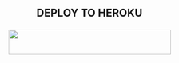 ## <p align="center">DEPLOY TO HEROKU</p>

<p align="center"><a href="https://heroku.com/deploy?template=https://github.com/Kayzu02/Killua-Deploy-Template">
  <img src="https://img.shields.io/badge/Deploy%20To%20Heroku-aqua?style=flat&logo=heroku" width="325" height="50.100" /></a></p>
